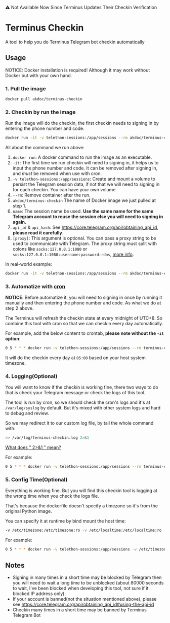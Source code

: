 ⚠️ Not Available Now Since Terminus Updates Their Checkin Verification

# Terminus Checkin

A tool to help you do Terminus Telegram bot checkin automatically

## Usage

NOTICE: Docker installation is required! Although it may work without Docker but with your own hand.


### 1. Pull the image

```sh
docker pull akdoc/terminus-checkin
```

### 2. Checkin by run the image

Run the image will do the checkin, the first checkin needs to signing in by entering the phone number and code.

```sh
docker run -it -v telethon-sessions:/app/sessions --rm akdoc/terminus-checkin name api_id api_hash [proxy]
```

All about the command we run above:

1. `docker run`: A docker command to run the image as an executable.
2. `-it`: The first time we run checkin will need to signing in, it helps us to input the phone number and code. It can be removed after signing in, and *must* be removed when use with cron.
3. `-v telethon-sessions:/app/sessions`: Create and mount a volume to persist the Telegram session data, if not that we will need to signing in for each checkin. You can have your own volume.
4. `--rm`: Remove container after the run.
5. `akdoc/terminus-checkin` The name of Docker image we just pulled at step 1.
6. `name`: The session name be used. **Use the same name for the same Telegram account to reuse the session else you will need to signing in again.**
7. `api_id` & `api_hash`: See https://core.telegram.org/api/obtaining_api_id, **please read it carefully**.
8. `[proxy]`: This argument is optional. You can pass a proxy string to be used to communicate with Telegram. The proxy string must split with colons like
`socks:127.0.0.1:1080` or `socks:127.0.0.1:1080:username:password:rdns`, [more info](https://docs.telethon.dev/en/stable/basic/signing-in.html#signing-in-behind-a-proxy).

In real-world example:

```sh
docker run -it -v telethon-sessions:/app/sessions --rm akdoc/terminus-checkin hello 123456789 d55761415f69af99a31e33412cb86810 socks:127.0.0.1:1080
```

### 3. Automatize with [cron](https://en.wikipedia.org/wiki/Cron)

**NOTICE**: Before automatize it, you will need to signing in once by running it manually and then entering the phone number and code. As what we do at step 2 above.

The Terminus will refresh the checkin state at every midnight of UTC+8. So combine this tool with cron so that we can checkin every day automatically.

For example, add the below content to crontab, **please note without the `-it` option**:

```sh
0 5 * * * docker run -v telethon-sessions:/app/sessions --rm terminus-checkin name api_id api_hash [proxy]
```

It will do the checkin every day at `05:00` based on your host system timezone.

### 4. Logging(Optional)

You will want to know if the checkin is working fine, there two ways to do that is check your Telegram message or check the logs of this tool.

The tool is run by cron, so we should check the cron's logs and it's at `/var/log/syslog` by default. But it's mixed with other system logs and hard to debug and review.

So we may redirect it to our custom log file, by tail the whole command with:

```sh
>> /var/log/terminus-checkin.log 2>&1
```
[What does " 2>&1 " mean?](https://stackoverflow.com/questions/818255/what-does-21-mean)

For example:
```sh
0 5 * * * docker run -v telethon-sessions:/app/sessions --rm terminus-checkin name api_id api_hash >> /var/log/terminus-checkin.log 2>&1
```

### 5. Config Time(Optional)

Everything is working fine. But you will find this checkin tool is logging at the wrong time when you check the logs file.

That's because the dockerfile doesn't specify a timezone so it's from the original Python image.

You can specify it at runtime by bind mount the host time:

```sh
-v /etc/timezone:/etc/timezone:ro -v /etc/localtime:/etc/localtime:ro
```

For example:
```sh
0 5 * * * docker run -v telethon-sessions:/app/sessions -v /etc/timezone:/etc/timezone:ro -v /etc/localtime:/etc/localtime:ro --rm terminus-checkin name api_id api_hash >> /var/log/terminus-checkin.log 2>&1
```


## Notes

- Signing in many times in a short time may be blocked by Telegram then you will need to wait a long time to be unblocked (about 80000 seconds to wait, I've been blocked when developing this tool, not sure if it blocked IP address only).
- If your account is banned(not the situation mentioned above), please see https://core.telegram.org/api/obtaining_api_id#using-the-api-id
- Checkin many times in a short time may be banned by Terminus Telegram Bot
